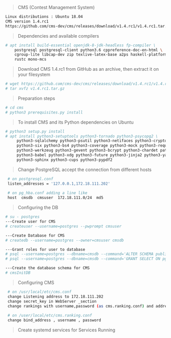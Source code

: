 >CMS (Contest Management System) 
```bash
Linux distributions : Ubuntu 18.04
CMS version 1.4.rc1 
https://github.com/cms-dev/cms/releases/download/v1.4.rc1/v1.4.rc1.tar.gz
```
>Dependencies and available compilers
```bash
# apt install build-essential openjdk-8-jdk-headless fp-compiler \
    postgresql postgresql-client python3.6 cppreference-doc-en-html \
    cgroup-lite libcap-dev zip texlive-latex-base a2ps haskell-platform \
    rustc mono-mcs
```
>Download CMS 1.4.rc1 from GitHub as an archive, then extract it on your filesystem
```bash
# wget https://github.com/cms-dev/cms/releases/download/v1.4.rc1/v1.4.rc1.tar.gz
# tar xvfz v1.4.rc1.tar.gz
```
>Preparation steps
```bash
# cd cms
# python3 prerequisites.py install
```
>To install CMS and its Python dependencies on Ubuntu
```bash
# python3 setup.py install
# apt install python3-setuptools python3-tornado python3-psycopg2 \
     python3-sqlalchemy python3-psutil python3-netifaces python3-crypto \
     python3-six python3-bs4 python3-coverage python3-mock python3-requests \
     python3-werkzeug python3-gevent python3-bcrypt python3-chardet patool \
     python3-babel python3-xdg python3-future python3-jinja2 python3-yaml \
     python3-sphinx python3-cups python3-pypdf2
```
> Change PostgreSQL accept the connection from different hosts
```bash
 # on postgresql.conf
 listen_addresses = '127.0.0.1,172.18.111.202'
 
 # on pg_hba.conf adding a line like
 host  cmsdb  cmsuser  172.18.111.0/24  md5
```
>Configuring the DB
```bash
# su - postgres
---Create user for CMS
# createuser --username=postgres --pwprompt cmsuser

---Create Database for CMS
# createdb --username=postgres --owner=cmsuser cmsdb

---Grant roles for user to database
# psql --username=postgres --dbname=cmsdb --command='ALTER SCHEMA public OWNER TO cmsuser'
# psql --username=postgres --dbname=cmsdb --command='GRANT SELECT ON pg_largeobject TO cmsuser'

---Create the database schema for CMS
# cmsInitDB
```
> Configuring CMS
```bash
 # on /usr/local/etc/cms.conf
 change Listening address to 172.18.111.202
 change secret_key in WebServer _section
 change rankings with username,password (as cms.ranking.conf) and address to ScoringService
 
 # on /user/local/etc/cms.ranking.conf
 change bind_address , username , password
```
> Create systemd services for Services Running
#
